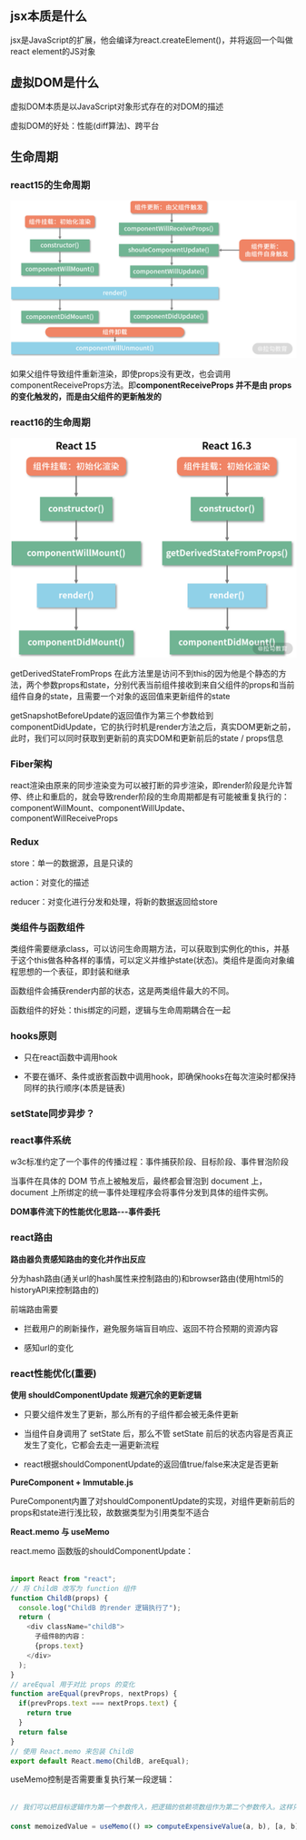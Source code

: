 ## jsx本质是什么
jsx是JavaScript的扩展，他会编译为react.createElement()，并将返回一个叫做react element的JS对象

## 虚拟DOM是什么
虚拟DOM本质是以JavaScript对象形式存在的对DOM的描述

虚拟DOM的好处：性能(diff算法)、跨平台

## 生命周期

### react15的生命周期

![lifecycle](./lifecycle_15.png)

如果父组件导致组件重新渲染，即使props没有更改，也会调用componentReceiveProps方法。即**componentReceiveProps 并不是由 props 的变化触发的，而是由父组件的更新触发的**

### react16的生命周期

![lifecycle](./lifecycle_16.png)

getDerivedStateFromProps 在此方法里是访问不到this的因为他是个静态的方法，两个参数props和state，分别代表当前组件接收到来自父组件的props和当前组件自身的state，且需要一个对象的返回值来更新组件的state

getSnapshotBeforeUpdate的返回值作为第三个参数给到componentDidUpdate，它的执行时机是render方法之后，真实DOM更新之前，此时，我们可以同时获取到更新前的真实DOM和更新前后的state / props信息

### Fiber架构
react渲染由原来的同步渲染变为可以被打断的异步渲染，即render阶段是允许暂停、终止和重启的，就会导致render阶段的生命周期都是有可能被重复执行的：componentWillMount、componentWillUpdate、componentWillReceiveProps

### Redux
store：单一的数据源，且是只读的

action：对变化的描述

reducer：对变化进行分发和处理，将新的数据返回给store

### 类组件与函数组件
类组件需要继承class，可以访问生命周期方法，可以获取到实例化的this，并基于这个this做各种各样的事情，可以定义并维护state(状态)。类组件是面向对象编程思想的一个表征，即封装和继承

函数组件会捕获render内部的状态，这是两类组件最大的不同。

函数组件的好处：this绑定的问题，逻辑与生命周期耦合在一起

### hooks原则

+ 只在react函数中调用hook

+ 不要在循环、条件或嵌套函数中调用hook，即确保hooks在每次渲染时都保持同样的执行顺序(本质是链表)

### setState同步异步？

### react事件系统
w3c标准约定了一个事件的传播过程：事件捕获阶段、目标阶段、事件冒泡阶段

当事件在具体的 DOM 节点上被触发后，最终都会冒泡到 document 上，document 上所绑定的统一事件处理程序会将事件分发到具体的组件实例。

**DOM事件流下的性能优化思路---事件委托**

### react路由

**路由器负责感知路由的变化并作出反应**

分为hash路由(通关url的hash属性来控制路由的)和browser路由(使用html5的historyAPI来控制路由的)

前端路由需要

+ 拦截用户的刷新操作，避免服务端盲目响应、返回不符合预期的资源内容

+ 感知url的变化

### react性能优化(重要)

**使用 shouldComponentUpdate 规避冗余的更新逻辑**

+ 只要父组件发生了更新，那么所有的子组件都会被无条件更新

+ 当组件自身调用了 setState 后，那么不管 setState 前后的状态内容是否真正发生了变化，它都会去走一遍更新流程

+ react根据shouldComponentUpdate的返回值true/false来决定是否更新

**PureComponent + Immutable.js**

PureComponent内置了对shouldComponentUpdate的实现，对组件更新前后的props和state进行浅比较，故数据类型为引用类型不适合

**React.memo 与 useMemo**

react.memo 函数版的shouldComponentUpdate：

```js

import React from "react";
// 将 ChildB 改写为 function 组件
function ChildB(props) {
  console.log("ChildB 的render 逻辑执行了");
  return (
    <div className="childB">
      子组件B的内容：
      {props.text}
    </div>
  );
}
// areEqual 用于对比 props 的变化
function areEqual(prevProps, nextProps) {
  if(prevProps.text === nextProps.text) {
    return true
  }
  return false
}
// 使用 React.memo 来包装 ChildB
export default React.memo(ChildB, areEqual);

```

useMemo控制是否需要重复执行某一段逻辑：

```js

// 我们可以把目标逻辑作为第一个参数传入，把逻辑的依赖项数组作为第二个参数传入。这样只有当依赖项数组中的某个依赖发生变化时，useMemo 才会重新执行第一个入参中的目标逻辑

const memoizedValue = useMemo(() => computeExpensiveValue(a, b), [a, b]);

```



